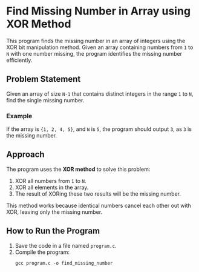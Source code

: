 # Find Missing Number in Array using XOR Method

This program finds the missing number in an array of integers using the XOR bit manipulation method. Given an array containing numbers from `1` to `N` with one number missing, the program identifies the missing number efficiently.

## Problem Statement

Given an array of size `N-1` that contains distinct integers in the range `1` to `N`, find the single missing number.

### Example

If the array is `{1, 2, 4, 5}`, and `N` is `5`, the program should output `3`, as `3` is the missing number.

## Approach

The program uses the **XOR method** to solve this problem:

1. XOR all numbers from `1` to `N`.
2. XOR all elements in the array.
3. The result of XORing these two results will be the missing number.

This method works because identical numbers cancel each other out with XOR, leaving only the missing number.

## How to Run the Program

1. Save the code in a file named `program.c`.
2. Compile the program:
   ```
   gcc program.c -o find_missing_number
